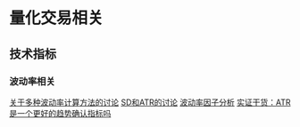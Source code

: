 # 量化交易相关


## 技术指标

### 波动率相关
[关于多种波动率计算方法的讨论](https://www.zhihu.com/question/19770602)
[SD和ATR的讨论](https://xueqiu.com/8287840120/66581287)
[波动率因子分析](https://www.ricequant.com/community/topic/4185/)
[实证干货：ATR是一个更好的趋势确认指标吗](https://wallstreetcn.com/articles/250206)